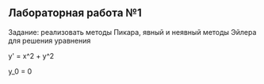 ## Лабораторная работа №1
Задание: реализовать методы Пикара, явный и неявный методы Эйлера для решения уравнения

y' = x^2 + y^2

y_0 = 0

